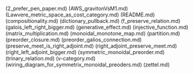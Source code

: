 
(2_prefer_pen_paper.md)
(AWS_gravitonVsM1.md)
(Lawvere_metric_space_as_cost_category.md)
(README.md)
(compositionality.md)
(dictionary_pullback.md)
(f_preserve_relation.md)
(galois_left_right_bigger.md)
(generative_effect.md)
(injective_function.md)
(matrix_multiplication.md)
(monoidal_monotone_map.md)
(partition.md)
(preorder_closure.md)
(preorder_galios_connection.md)
(preserve_meet_is_right_adjoint.md)
(right_adjoint_preserve_meet.md)
(right_left_adjoint_bigger.md)
(symmetric_monoidal_preorder.md)
(trinary_relation.md)
(v-category.md)
(wiring_diagram_for_symmetrix_monoidal_preoders.md)
(zettel.md)
